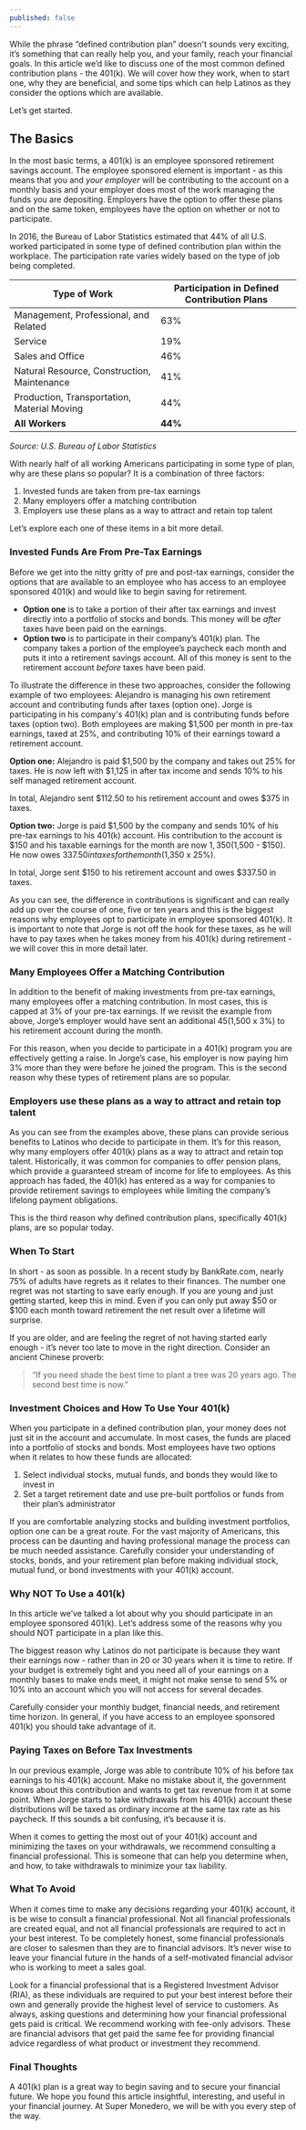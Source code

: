 ```yaml
---
published: false
---
```

While the phrase “defined contribution plan” doesn't sounds very exciting, it’s something that can really help you, and your family, reach your financial goals. In this article we’d like to discuss one of the most common defined contribution plans - the 401(k). We will cover how they work, when to start one, why they are beneficial, and some tips which can help Latinos as they consider the options which are available.

Let’s get started.

## The Basics

In the most basic terms, a 401(k) is an employee sponsored retirement savings account. The employee sponsored element is important - as this means that you and _your employer_ will be contributing to the account on a monthly basis and your employer does most of the work managing the funds you are depositing. Employers have the option to offer these plans and on the same token, employees have the option on whether or not to participate.

In 2016, the Bureau of Labor Statistics estimated that 44% of all U.S. worked participated in some type of defined contribution plan within the workplace. The participation rate varies widely based on the type of job being completed.

| **Type of Work**                               | **Participation in Defined Contribution Plans** |
|---------------------------------------------|---------------------------------------------|
| Management, Professional, and Related       | 63%                                         |
| Service                                     | 19%                                         |
| Sales and Office                            | 46%                                         |
| Natural Resource, Construction, Maintenance | 41%                                         |
| Production, Transportation, Material Moving | 44%                                         |
| **All Workers**                                 | **44%**                                         |
_Source: U.S. Bureau of Labor Statistics_

With nearly half of all working Americans participating in some type of plan, why are these plans so popular? It is a combination of three factors:

1. Invested funds are taken from pre-tax earnings
2. Many employers offer a matching contribution
3. Employers use these plans as a way to attract and retain top talent

Let’s explore each one of these items in a bit more detail.


### Invested Funds Are From Pre-Tax Earnings

Before we get into the nitty gritty of pre and post-tax earnings, consider the options that are available to an employee who has access to an employee sponsored 401(k) and would like to begin saving for retirement.

- **Option one** is to take a portion of their after tax earnings and invest directly into a portfolio of stocks and bonds. This money will be _after_ taxes have been paid on the earnings.
- **Option two** is to participate in their company’s 401(k) plan. The company takes a portion of the employee’s paycheck each month and puts it into a retirement savings account. All of this money is sent to the retirement account _before_ taxes have been paid.

To illustrate the difference in these two approaches, consider the following example of two employees: Alejandro is managing his own retirement account and contributing funds after taxes (option one). Jorge is participating in his company's 401(k) plan and is contributing funds before taxes (option two). Both employees are making $1,500 per month in pre-tax earnings, taxed at 25%, and contributing 10% of their earnings toward a retirement account.

**Option one:** Alejandro is paid $1,500 by the company and takes out 25% for taxes. He is now left with $1,125 in after tax income and sends 10% to his self managed retirement account.

In total, Alejandro sent $112.50 to his retirement account and owes $375 in taxes.

**Option two:** Jorge is paid $1,500 by the company and sends 10% of his pre-tax earnings to his 401(k) account. His contribution to the account is $150 and his taxable earnings for the month are now $1,350 ($1,500 - $150). He now owes $337.50 in taxes for the month ($1,350 x 25%). 

In total, Jorge sent $150 to his retirement account and owes $337.50 in taxes.

As you can see, the difference in contributions is significant and can really add up over the course of one, five or ten years and this is the biggest reasons why employees opt to participate in employee sponsored 401(k). It is important to note that Jorge is not off the hook for these taxes, as he will have to pay taxes when he takes money from his 401(k) during retirement - we will cover this in more detail later.

### Many Employees Offer a Matching Contribution

In addition to the benefit of making investments from pre-tax earnings, many employees offer a matching contribution. In most cases, this is capped at 3% of your pre-tax earnings. If we revisit the example from above, Jorge’s employer would have sent an additional $45 ($1,500 x 3%) to his retirement account during the month.

For this reason, when you decide to participate in a 401(k) program you are effectively getting a raise. In Jorge’s case, his employer is now paying him 3% more than they were before he joined the program. This is the second reason why these types of retirement plans are so popular.

### Employers use these plans as a way to attract and retain top talent

As you can see from the examples above, these plans can provide serious benefits to Latinos who decide to participate in them. It’s for this reason, why many employers offer 401(k) plans as a way to attract and retain top talent. Historically, it was common for companies to offer pension plans, which provide a guaranteed stream of income for life to employees. As this approach has faded, the 401(k) has entered as a way for companies to provide retirement savings to employees while limiting the company’s lifelong payment obligations.

This is the third reason why defined contribution plans, specifically 401(k) plans, are so popular today.

### When To Start

In short - as soon as possible. In a recent study by BankRate.com, nearly 75% of adults have regrets as it relates to their finances. The number one regret was not starting to save early enough. If you are young and just getting started, keep this in mind. Even if you can only put away $50 or $100 each month toward retirement the net result over a lifetime will surprise.

If you are older, and are feeling the regret of not having started early enough - it’s never too late to move in the right direction. Consider an ancient Chinese proverb:

> “If you need shade the best time to plant a tree was 20 years ago. The second best time is now.”

### Investment Choices and How To Use Your 401(k)

When you participate in a defined contribution plan, your money does not just sit in the account and accumulate. In most cases, the funds are placed into a portfolio of stocks and bonds. Most employees have two options when it relates to how these funds are allocated:

1. Select individual stocks, mutual funds, and bonds they would like to invest in
2. Set a target retirement date and use pre-built portfolios or funds from their plan’s administrator

If you are comfortable analyzing stocks and building investment portfolios, option one can be a great route. For the vast majority of Americans, this process can be daunting and having professional manage the process can be much needed assistance. Carefully consider your understanding of stocks, bonds, and your retirement plan before making individual stock, mutual fund, or bond investments with your 401(k) account.

### Why NOT To Use a 401(k)

In this article we’ve talked a lot about why you should participate in an employee sponsored 401(k). Let’s address some of the reasons why you should NOT participate in a plan like this.

The biggest reason why Latinos do not participate is because they want their earnings now - rather than in 20 or 30 years when it is time to retire. If your budget is extremely tight and you need all of your earnings on a monthly bases to make ends meet, it might not make sense to send 5% or 10% into an account which you will not access for several decades.

Carefully consider your monthly budget, financial needs, and retirement time horizon. In general, if you have access to an employee sponsored 401(k) you should take advantage of it.

### Paying Taxes on Before Tax Investments

In our previous example, Jorge was able to contribute 10% of his before tax earnings to his 401(k) account. Make no mistake about it, the government knows about this contribution and wants to get tax revenue from it at some point. When Jorge starts to take withdrawals from his 401(k) account these distributions will be taxed as ordinary income at the same tax rate as his paycheck. If this sounds a bit confusing, it’s because it is. 

When it comes to getting the most out of your 401(k) account and minimizing the taxes on your withdrawals, we recommend consulting a financial professional. This is someone that can help you determine when, and how, to take withdrawals to minimize your tax liability. 

### What To Avoid

When it comes time to make any decisions regarding your 401(k) account, it is be wise to consult a financial professional. Not all financial professionals are created equal, and not all financial professionals are required to act in your best interest. To be completely honest, some financial professionals are closer to salesmen than they are to financial advisors. It’s never wise to leave your financial future in the hands of a self-motivated financial advisor who is working to meet a sales goal.

Look for a financial professional that is a Registered Investment Advisor (RIA), as these individuals are required to put your best interest before their own and generally provide the highest level of service to customers. As always, asking questions and determining how your financial professional gets paid is critical. We recommend working with fee-only advisors. These are financial advisors that get paid the same fee for providing financial advice regardless of what product or investment they recommend.

### Final Thoughts

A 401(k) plan is a great way to begin saving and to secure your financial future. We hope you found this article insightful, interesting, and useful in your financial journey. At Super Monedero, we will be with you every step of the way. 


